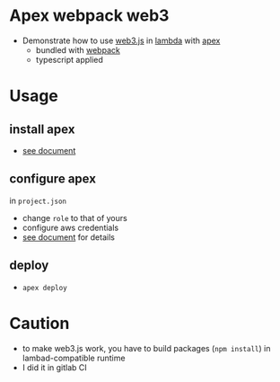 # Apex webpack web3

- Demonstrate how to use [web3.js](https://github.com/ethereum/web3.js/) in [lambda](https://aws.amazon.com/lambda/) with [apex](https://github.com/apex/apex)
  - bundled with [webpack](https://webpack.js.org/)
  - typescript applied

# Usage

## install apex

- [see document](http://apex.run)

## configure apex

in `project.json`

- change `role` to that of yours
- configure aws credentials
- [see document](http://apex.run) for details

## deploy

- `apex deploy`

# Caution

- to make web3.js work, you have to build packages (`npm install`) in lambad-compatible runtime
- I did it in gitlab CI
